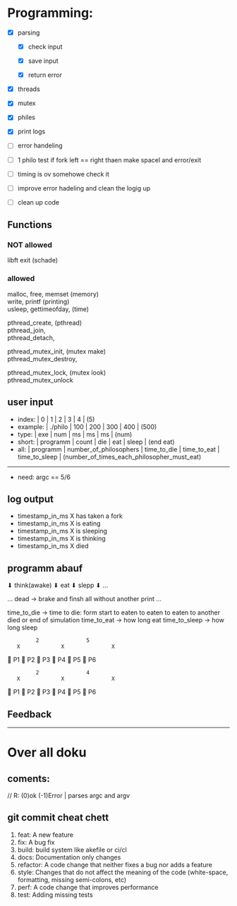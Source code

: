 


# Programming:
- [x] parsing
    - [x] check input
    - [x] save input
    - [x] return error


- [x] threads
- [x] mutex
- [x] philes
- [x] print logs
- [ ] error handeling
- [ ] 1 philo test if fork left == right thaen make spacel and error/exit
- [ ] timing is ov somehowe check it
- [ ] improve error hadeling and clean the logig up
- [ ] clean up code





<!-- # Testers -->

## Functions
### NOT allowed
libft
exit (schade)


### allowed
malloc, free, memset    (memory)  
write, printf           (printing)  
usleep, gettimeofday,   (time)  

pthread_create,         (pthread)  
pthread_join,  
pthread_detach,  

pthread_mutex_init,     (mutex make)  
pthread_mutex_destroy,  

pthread_mutex_lock,     (mutex look)  
pthread_mutex_unlock  


## user input
- index:   |     0    |  1    |  2  |  3  |   4   |   (5)
- example: | ./philo  | 100   | 200 | 300 |  400  |  (500)
- type:    |    exe   |  num  | ms  | ms  |   ms  |  (num)
- short:   | programm | count | die | eat | sleep | (end eat)
- all:     | programm | number_of_philosophers | time_to_die | time_to_eat | time_to_sleep | (number_of_times_each_philosopher_must_eat)

---

- need: argc == 5/6

## log output

- timestamp_in_ms X has taken a fork
- timestamp_in_ms X is eating
- timestamp_in_ms X is sleeping
- timestamp_in_ms X is thinking
- timestamp_in_ms X died


## programm abauf


⬇
think(awake)
⬇
eat
⬇
slepp
⬇︎
...


...
dead -> brake and finsh all without another print
...

time_to_die -> time to die: form start to eaten to eaten to eaten to another died or end of simulation
time_to_eat -> how long eat
time_to_sleep -> how long sleep

             2               5                
       X             X               X
🍴  P1 🍴 P2  🍴  P3  🍴  P4  🍴  P5  🍴  P6  




             2               4                
       X             X               X
🍴  P1 🍴 P2  🍴  P3  🍴  P4  🍴  P5  🍴  P6  


## Feedback


---
# Over all doku

## coments:
// R: (0)ok  (-1)Error   | parses argc and argv

## git commit cheat chett
1. feat: A new feature
2. fix: A bug fix
3. build: build system like akefile or ci/cl
4. docs: Documentation only changes
5. refactor: A code change that neither fixes a bug nor adds a feature
6. style: Changes that do not affect the meaning of the code (white-space, formatting, missing semi-colons, etc)
7. perf: A code change that improves performance
8. test: Adding missing tests